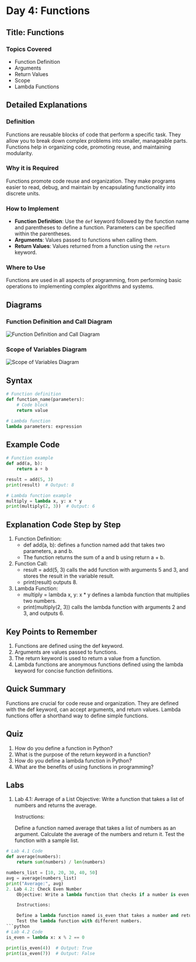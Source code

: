 # Day 4: Functions

## Title: Functions

### Topics Covered
- Function Definition
- Arguments
- Return Values
- Scope
- Lambda Functions

## Detailed Explanations

### Definition
Functions are reusable blocks of code that perform a specific task. They allow you to break down complex problems into smaller, manageable parts. Functions help in organizing code, promoting reuse, and maintaining modularity.

### Why it is Required
Functions promote code reuse and organization. They make programs easier to read, debug, and maintain by encapsulating functionality into discrete units.

### How to Implement
- **Function Definition**: Use the `def` keyword followed by the function name and parentheses to define a function. Parameters can be specified within the parentheses.
- **Arguments**: Values passed to functions when calling them.
- **Return Values**: Values returned from a function using the `return` keyword.

### Where to Use
Functions are used in all aspects of programming, from performing basic operations to implementing complex algorithms and systems.

## Diagrams

### Function Definition and Call Diagram
![Function Definition and Call Diagram](images/function_definition_and_call_diagram.png)

### Scope of Variables Diagram
![Scope of Variables Diagram](images/scope_of_variables_diagram.png)

## Syntax
```python
# Function definition
def function_name(parameters):
    # Code block
    return value

# Lambda function
lambda parameters: expression
```

## Example Code
```python
# Function example
def add(a, b):
    return a + b

result = add(5, 3)
print(result)  # Output: 8

# Lambda function example
multiply = lambda x, y: x * y
print(multiply(2, 3))  # Output: 6
```

## Explanation Code Step by Step
1. Function Definition:
	- def add(a, b): defines a function named add that takes two parameters, a and b.
	- The function returns the sum of a and b using return a + b.
2. Function Call:
	- result = add(5, 3) calls the add function with arguments 5 and 3, and stores the result in the variable result.
	- print(result) outputs 8.
3. Lambda Function:
	- multiply = lambda x, y: x * y defines a lambda function that multiplies two numbers.
	- print(multiply(2, 3)) calls the lambda function with arguments 2 and 3, and outputs 6.

## Key Points to Remember
1. Functions are defined using the def keyword.
2. Arguments are values passed to functions.
3. The return keyword is used to return a value from a function.
4. Lambda functions are anonymous functions defined using the lambda keyword for concise function definitions.

## Quick Summary
Functions are crucial for code reuse and organization. They are defined with the def keyword, can accept arguments, and return values. Lambda functions offer a shorthand way to define simple functions.

## Quiz
1. How do you define a function in Python?
2. What is the purpose of the return keyword in a function?
3. How do you define a lambda function in Python?
4. What are the benefits of using functions in programming?

## Labs
1. Lab 4.1: Average of a List
	Objective: Write a function that takes a list of numbers and returns the average.

	Instructions:

	Define a function named average that takes a list of numbers as an argument.
	Calculate the average of the numbers and return it.
	Test the function with a sample list.
```python
# Lab 4.1 Code
def average(numbers):
    return sum(numbers) / len(numbers)

numbers_list = [10, 20, 30, 40, 50]
avg = average(numbers_list)
print("Average:", avg)
2. Lab 4.2: Check Even Number
	Objective: Write a lambda function that checks if a number is even.

	Instructions:

	Define a lambda function named is_even that takes a number and returns True if it is even, False otherwise.
	Test the lambda function with different numbers.
```python
# Lab 4.2 Code
is_even = lambda x: x % 2 == 0

print(is_even(4))  # Output: True
print(is_even(7))  # Output: False
```
